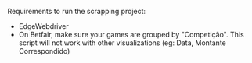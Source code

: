 Requirements to run the scrapping project:
- EdgeWebdriver
- On Betfair, make sure your games are grouped by "Competição". This script will not work with other visualizations (eg: Data, Montante Correspondido)
